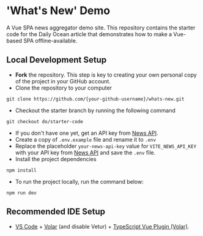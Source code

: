 # 'What's New' Demo

A Vue SPA news aggregator demo site.
This repository contains the starter code for the Daily Ocean article that demonstrates how to make a Vue-based SPA offline-available.

## Local Development Setup

- **Fork** the repository. This step is key to creating your own personal copy of the project in your GitHub account.
- Clone the repository to your computer
```
git clone https://github.com/{your-github-username}/whats-new.git
```
- Checkout the starter branch by running the following command
```
git checkout do/starter-code
```
- If you don't have one yet, get an API key from [News API](https://newsapi.org/).
- Create a copy of `.env.example` file and rename it to `.env`
- Replace the placeholder `your-news-api-key` value for `VITE_NEWS_API_KEY` with your API key from [News API](https://newsapi.org/) and save the `.env` file.
- Install the project dependencies
```
npm install
```
- To run the project locally, run the command below:
```
npm run dev
```

## Recommended IDE Setup

- [VS Code](https://code.visualstudio.com/) + [Volar](https://marketplace.visualstudio.com/items?itemName=Vue.volar) (and disable Vetur) + [TypeScript Vue Plugin (Volar)](https://marketplace.visualstudio.com/items?itemName=Vue.vscode-typescript-vue-plugin).
